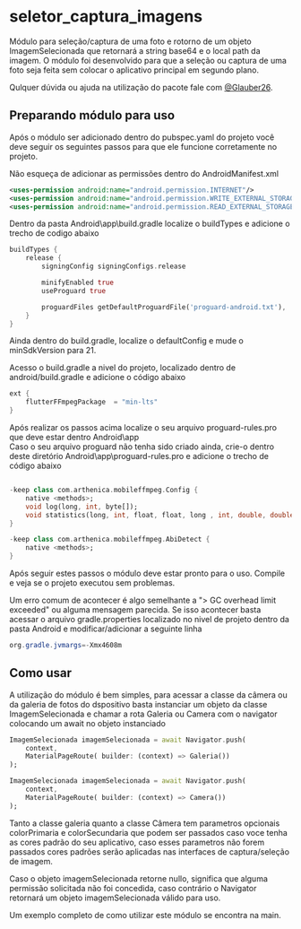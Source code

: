 # seletor_captura_imagens

Módulo para seleção/captura de uma foto e rotorno de um objeto ImagemSelecionada que retornará a string base64 e o local path da imagem. O módulo foi desenvolvido para que a seleção ou captura de uma foto seja feita sem colocar o aplicativo principal em segundo plano.

Qulquer dúvida ou ajuda na utilização do pacote fale com
[@Glauber26](https://github.com/Glauber26).

## Preparando módulo para uso

Após o módulo ser adicionado dentro do pubspec.yaml do projeto você deve seguir os seguintes passos para que ele funcione corretamente no projeto.

Não esqueça de adicionar as permissões dentro do AndroidManifest.xml
```xml
<uses-permission android:name="android.permission.INTERNET"/>
<uses-permission android:name="android.permission.WRITE_EXTERNAL_STORAGE"/>
<uses-permission android:name="android.permission.READ_EXTERNAL_STORAGE" />
```
Dentro da pasta Android\app\build.gradle localize o buildTypes e adicione o trecho de codigo abaixo 
```dart
buildTypes {
    release {
        signingConfig signingConfigs.release

        minifyEnabled true
        useProguard true

        proguardFiles getDefaultProguardFile('proguard-android.txt'), 'proguard-rules.pro' 
    }
}
```

Ainda dentro do build.gradle, localize o defaultConfig e mude o minSdkVersion para 21.

Acesso o build.gradle a nivel do projeto, localizado dentro de android/build.gradle e adicione o código abaixo

```dart
ext {
    flutterFFmpegPackage  = "min-lts"
}
```

Após realizar os passos acima localize o seu arquivo proguard-rules.pro que deve estar dentro Android\app\
Caso o seu arquivo proguard não tenha sido criado ainda, crie-o dentro deste diretório Android\app\proguard-rules.pro e adicione o trecho de código abaixo

```dart

-keep class com.arthenica.mobileffmpeg.Config {
    native <methods>;
    void log(long, int, byte[]);
    void statistics(long, int, float, float, long , int, double, double);
}

-keep class com.arthenica.mobileffmpeg.AbiDetect {
    native <methods>;
}
```

Após seguir estes passos o módulo deve estar pronto para o uso. Compile e veja se o projeto executou sem problemas.

Um erro comum de acontecer é algo semelhante a "> GC overhead limit exceeded" ou alguma mensagem parecida. Se isso acontecer basta acessar o arquivo gradle.properties localizado no nivel de projeto dentro da pasta Android e modificar/adicionar a seguinte linha

```java
org.gradle.jvmargs=-Xmx4608m
```

## Como usar
A utilização do módulo é bem simples, para acessar a classe da câmera ou da galeria de fotos do dspositivo basta instanciar um objeto da classe ImagemSelecionada e chamar a rota Galeria ou Camera com o navigator colocando um await no objeto instanciado

```dart
ImagemSelecionada imagemSelecionada = await Navigator.push(
    context,
    MaterialPageRoute( builder: (context) => Galeria())
);

ImagemSelecionada imagemSelecionada = await Navigator.push(
    context,
    MaterialPageRoute( builder: (context) => Camera())
);
```
Tanto a classe galeria quanto a classe Câmera tem parametros opcionais colorPrimaria e colorSecundaria que podem ser passados caso voce tenha as cores padrão do seu aplicativo, caso esses parametros não forem passados cores padrões serão aplicadas nas interfaces de captura/seleção de imagem.

Caso o objeto imagemSelecionada retorne nullo, significa que alguma permissão solicitada não foi concedida, caso contrário o Navigator retornará um objeto imagemSelecionada válido para uso.

Um exemplo completo de como utilizar este módulo se encontra na main.


